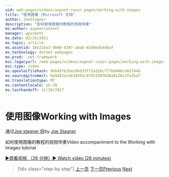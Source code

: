 ```yaml
---
uid: web-pages/videos/aspnet-razor-pages/working-with-images
title: "使用图像 |Microsoft 文档"
author: JoeStagner
description: "如何使用图像的教程的视频伴奏"
ms.author: aspnetcontent
manager: wpickett
ms.date: 02/25/2011
ms.topic: article
ms.assetid: 38e21ba3-9b08-4397-a8ab-45d0e45448af
ms.technology: dotnet-webpages
ms.prod: .net-framework
msc.legacyurl: /web-pages/videos/aspnet-razor-pages/working-with-images
msc.type: video
ms.openlocfilehash: 9b645fb26acb6d33f73a32bc7776d408cd82744d
ms.sourcegitcommit: 9a9483aceb34591c97451997036a9120c3fe2baf
ms.translationtype: MT
ms.contentlocale: zh-CN
ms.lasthandoff: 11/10/2017
---
```

<a name="working-with-images"></a><span data-ttu-id="12ef8-103">使用图像</span><span class="sxs-lookup"><span data-stu-id="12ef8-103">Working with Images</span></span>
====================
<span data-ttu-id="12ef8-104">通过[Joe stagner 将](https://github.com/JoeStagner)</span><span class="sxs-lookup"><span data-stu-id="12ef8-104">by [Joe Stagner](https://github.com/JoeStagner)</span></span>

<span data-ttu-id="12ef8-105">如何使用图像的教程的视频伴奏</span><span class="sxs-lookup"><span data-stu-id="12ef8-105">Video accompaniment to the Working with Images tutorial</span></span>

[<span data-ttu-id="12ef8-106">&#9654;观看视频 （26 分钟）</span><span class="sxs-lookup"><span data-stu-id="12ef8-106">&#9654; Watch video (26 minutes)</span></span>](https://channel9.msdn.com/Blogs/ASP-NET-Site-Videos/working-with-images)

>[!div class="step-by-step"]
<span data-ttu-id="12ef8-107">[上一页](working-with-files.md)
[下一页](working-with-video.md)</span><span class="sxs-lookup"><span data-stu-id="12ef8-107">[Previous](working-with-files.md)
[Next](working-with-video.md)</span></span>
